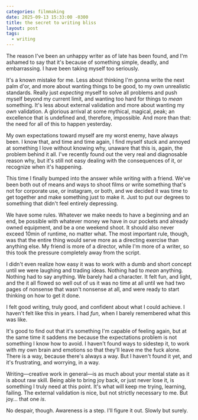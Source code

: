 ```yaml
---
categories: filmmaking
date: 2025-09-13 15:33:00 -0300
title: the secret to writing bliss
layout: post
tags:
  - writing
---
```

The reason I've been an unhappy writer as of late has been found, and I'm ashamed to say that it's because of something simple, deadly, and embarrassing. I have been taking myself too seriously.

It's a known mistake for me. Less about thinking I'm gonna write the next palm d'or, and more about wanting things to be good, to my own unrealistic standards. Really just *expecting* myself to solve all problems and push myself beyond my current limit, and wanting too hard for things to *mean* something. It's less about external validation and more about wanting my *own* validation. A glorious arrival at some mythical, magical, peak; an excellence that is undefined and, therefore, impossible. And more than that: the need for all of this to happen yesterday.

My own expectations toward myself are my worst enemy, have always been. I know that, and time and time again, I find myself stuck and annoyed at something I love without knowing why, unaware that this is, again, the problem behind it all. I've recently found out the very real and diagnosable reason why, but it's still not easy dealing with the consequences of it, or recognize when it's happening.

This time I finally bumped into the answer while writing with a friend. We've been both out of means and ways to shoot films or write something that's not for corporate use, or instagram, or both, and we decided it was time to get together and make something just to make it. Just to put our degrees to something that didn't feel entirely depressing.

We have some rules. Whatever we make needs to have a beginning and an end, be possible with whatever money we have in our pockets and already owned equipment, and be a one weekend shoot. It should also never exceed 10min of runtime, no matter what. The most important rule, though, was that the entire thing would serve more as a directing exercise than anything else. My friend is more of a director, while I'm more of a writer, so this took the pressure completely away from the script.

I didn't even realize how easy it was to work with a dumb and short concept until we were laughing and trading ideas. Nothing had to *mean* anything. Nothing had to say anything. We barely had a character. It felt fun, and light, and the it all flowed so well out of us it was no time at all until we had two pages of nonsense that wasn't nonsense at all, and were ready to start thinking on how to get it done.

I felt good writing, truly good, and confident about what I could achieve. I haven't felt like this in years. I had *fun*, when I barely remembered what this was like.

It's good to find out that it's something I'm capable of feeling again, but at the same time it saddens me because the expectations problem is not something I know how to avoid. I haven't found ways to sidestep it, to work with my own brain and emotions so that they'll leave me the fuck alone. There is a way, because there's always a way. But I haven't found it yet, and it's frustrating, and worrying, in a way.

Writing—creative work in general—is as much about your mental state as it is about raw skill. Being able to bring joy back, or just never lose it, is something I truly need at this point. It's what will keep me trying, learning, failing. The external validation is nice, but not strictly necessary to me. But joy... that one *is*.

No despair, though. Awareness is a step. I'll figure it out. Slowly but surely.